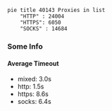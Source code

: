 
```mermaid
pie title 40143 Proxies in list
    "HTTP" : 24004
    "HTTPS": 6050
    "SOCKS" : 14684
```

### Some Info
#### Average Timeout

- mixed: 3.0s
- http: 1.5s
- https: 8.6s
- socks: 6.4s